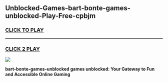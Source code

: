 
## Unblocked-Games-bart-bonte-games-unblocked-Play-Free-cpbjm
<h3>
<a href="https://premium76.site?title=bart-bonte-games-unblocked&ref=21A">CLICK TO PLAY</a></h3>
<hr>

<h3>
<a href="https://premium76.site?title=bart-bonte-games-unblocked&ref=21A">CLICK 2 PLAY</a>
  
</h3>

<a href="https://premium76.site?title=bart-bonte-games-unblocked&ref=21A"><img src="https://clearcache.store/games.png"></a>


**bart-bonte-games-unblocked games unblocked: Your Gateway to Fun and Accessible Online Gaming**
